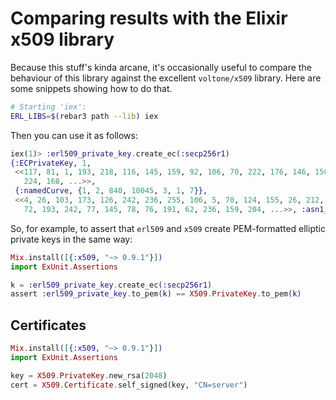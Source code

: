 # Comparing results with the Elixir x509 library

Because this stuff's kinda arcane, it's occasionally useful to compare the behaviour of this library against the
excellent `voltone/x509` library. Here are some snippets showing how to do that.

```sh
# Starting 'iex':
ERL_LIBS=$(rebar3 path --lib) iex
```

Then you can use it as follows:

```elixir
iex(1)> :erl509_private_key.create_ec(:secp256r1)
{:ECPrivateKey, 1,
 <<117, 81, 1, 193, 218, 116, 145, 159, 92, 106, 70, 222, 176, 146, 150, 63,
   224, 168, ...>>,
 {:namedCurve, {1, 2, 840, 10045, 3, 1, 7}},
 <<4, 26, 103, 173, 126, 242, 236, 255, 106, 5, 70, 124, 155, 26, 212, 166, 111,
   72, 193, 242, 77, 145, 78, 76, 191, 62, 236, 159, 204, ...>>, :asn1_NOVALUE}
```

So, for example, to assert that `erl509` and `x509` create PEM-formatted elliptic private keys in the same way:

```elixir
Mix.install([{:x509, "~> 0.9.1"}])
import ExUnit.Assertions

k = :erl509_private_key.create_ec(:secp256r1)
assert :erl509_private_key.to_pem(k) == X509.PrivateKey.to_pem(k)
```

## Certificates

```elixir
Mix.install([{:x509, "~> 0.9.1"}])
import ExUnit.Assertions

key = X509.PrivateKey.new_rsa(2048)
cert = X509.Certificate.self_signed(key, "CN=server")
```
